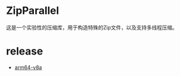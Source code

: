 # ZipParallel
这是一个实验性的压缩库，用于构造特殊的Zip文件，以及支持多线程压缩。

# release
- [arm64-v8a](https://gitee.com/n9tank/ZipParallel/releases)